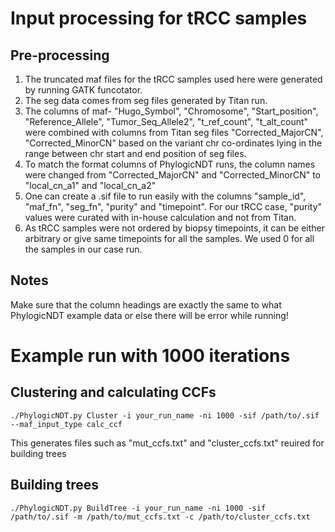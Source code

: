 # Input processing for tRCC samples 

## Pre-processing

1. The truncated maf files for the tRCC samples used here were generated by running GATK funcotator.
2. The seg data comes from seg files generated by Titan run.
3. The columns of maf- "Hugo_Symbol", "Chromosome", "Start_position", "Reference_Allele", "Tumor_Seq_Allele2", "t_ref_count", "t_alt_count" were combined with columns from Titan seg files "Corrected_MajorCN",	"Corrected_MinorCN" based on the variant chr co-ordinates lying in the range between chr start and end position of seg files.
4. To match the format columns of PhylogicNDT runs, the column names were changed from "Corrected_MajorCN" and	"Corrected_MinorCN" to "local_cn_a1" and "local_cn_a2"
5. One can create a .sif file to run easily with the columns "sample_id", "maf_fn",  "seg_fn",  "purity" and "timepoint". For our tRCC case, "purity" values were curated with in-house calculation and not from Titan.
6. As tRCC samples were not ordered by biopsy timepoints, it can be either arbitrary or give same timepoints for all the samples. We used 0 for all the samples in our case run.

## Notes

Make sure that the column headings are exactly the same to what PhylogicNDT example data or else there will be error while running!

# Example run with 1000 iterations

## Clustering and calculating CCFs

`./PhylogicNDT.py Cluster -i your_run_name -ni 1000 -sif /path/to/.sif --maf_input_type calc_ccf`

This generates files such as "mut_ccfs.txt" and "cluster_ccfs.txt" reuired for building trees


## Building trees

`./PhylogicNDT.py BuildTree -i your_run_name -ni 1000 -sif /path/to/.sif -m /path/to/mut_ccfs.txt -c /path/to/cluster_ccfs.txt`
